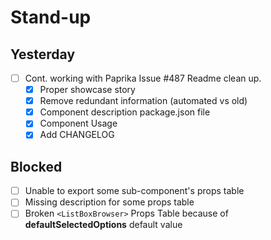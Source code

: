# Stand-up

## Yesterday

- [ ] Cont. working with Paprika Issue #487 Readme clean up.
  - [x] Proper showcase story
  - [x] Remove redundant information (automated vs old)
  - [x] Component description package.json file
  - [x] Component Usage
  - [x] Add CHANGELOG

## Blocked

- [ ] Unable to export some sub-component's props table
- [ ] Missing description for some props table
- [ ] Broken `<ListBoxBrowser>` Props Table because of **defaultSelectedOptions** default value
